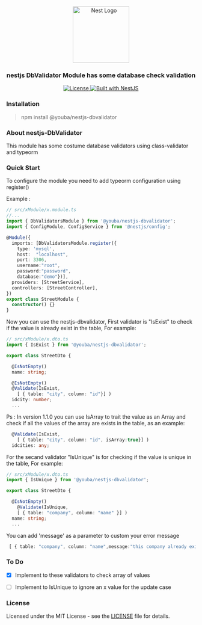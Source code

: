 <h1 align="center"></h1>

<div align="center">
  <a href="http://nestjs.com/" target="_blank">
    <img src="https://nestjs.com/img/logo_text.svg" width="150" alt="Nest Logo" />
  </a>
</div>

<h3 align="center"> nestjs DbValidator Module has some database check validation  </h3>

<div align="center">
  <a href="https://nestjs.com" target="_blank">
    <img src="https://img.shields.io/badge/license-MIT-brightgreen.svg" alt="License" />
    <img src="https://img.shields.io/badge/built%20with-NestJs-red.svg" alt="Built with NestJS">
  </a>
</div>

### Installation

> npm install @youba/nestjs-dbvalidator


### About nestjs-DbValidator

This module has some costume database validators using class-validator and typeorm

### Quick Start

To configure the module you need to add typeorm configuration using register()

Example : 

```typescript
// src/xModule/x.module.ts
//...
import { DbValidatorsModule } from '@youba/nestjs-dbvalidator';
import { ConfigModule, ConfigService } from '@nestjs/config';

@Module({
  imports: [DbValidatorsModule.register({
    type: 'mysql',
    host:  "localhost",
    port: 3306,
    username:"root",
    password:"password",
    database:"demo"})],
  providers: [StreetService],
  controllers: [StreetController],
})
export class StreetModule {
  constructor() {}
}
```

Now you can use the nestjs-dbvalidator, First validator is "IsExist" to check if the value is already exist in the table, For example:

```typescript
// src/xModule/x.dto.ts
import { IsExist } from '@youba/nestjs-dbvalidator';

export class StreetDto {

  @IsNotEmpty()
  name: string;

  @IsNotEmpty()
  @Validate(IsExist, 
    [ { table: "city", column: "id"}] )
  idcity: number;
  ...
```

Ps : In version 1.1.0 you can use IsArray to trait the value as an Array and check if all the values of the array are exists in the table, as an example:

```typescript
  @Validate(IsExist, 
    [ { table: "city", column: "id", isArray:true}] )
  idcities: any;
```

For the secand validator "IsUnique" is for checking if the value is unique in the table, For example: 

```typescript
// src/xModule/x.dto.ts
import { IsUnique } from '@youba/nestjs-dbvalidator';

export class StreetDto {

  @IsNotEmpty()
    @Validate(IsUnique, 
    [ { table: "company", column: "name" }] )
  name: string;
  ...
```
You can add 'message' as a parameter to custom your error message
```typescript
 [ { table: "company", column: "name",message:"this company already exist" }] 
```
### To Do

- [X] Implement to these validators to check array of values 
- [ ] Implement to IsUnique to ignore an  x value for the update case  


### License

Licensed under the MIT License - see the [LICENSE](LICENSE) file for details.
